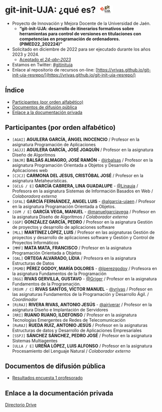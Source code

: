 # git-init-UJA: ¿qué es? <img src="https://github.com/git-init-uja/.github/blob/5559f3b07985f496b33256269d355a898fd7fe42/assets/img/git-init-uja-1280x640-transp.png" width="10%">
* Proyecto de Innovación y Mejora Docente de la Universidad de Jaén.
  * __“git-init-UJA: desarrollo de itinerarios formativos sobre herramientas para control de versiones en titulaciones con competencias en programación de ordenadores. (PIMED22_202224)”__
* Solicitado en diciembre de 2022 para ser ejecutado durante los años 2023 y 2024.
  * [Aceptado el *24-abr-2023*](https://github.com/git-init-uja/.github/blob/5559f3b07985f496b33256269d355a898fd7fe42/assets/files/ACEPTACION-GIT-INIT-UJA-REGAGE23e00025972794.pdf")
* Estamos en Twitter: [#gitinituja]
* Enlace al repositorio de recursos on-line: [https://vrivas.github.io/git-init-uja-resrepo/](https://vrivas.github.io/git-init-uja-resrepo/)

## Índice
- [Participantes (por orden alfabético)](#participantes-por-orden-alfabético)
- [Documentos de difusión pública](#documentos-de-difusi%C3%B3n-p%C3%BAblica)
- [Enlace a la documentación privada](#enlace-a-la-documentación-privada)

## Participantes (por orden alfabético)

  * ` [AGAI] `    **AGUILERA GARCÍA, ÁNGEL INOCENCIO** / Profesor en la asignatura Programación de Aplicaciones
  * ` [AGJJ] `    **AGUILERA GARCÍA, JOSÉ JOAQUÍN** / Profesor en la asignatura Diseño de Algoritmos
  * ` [BAJR] `    **BALSAS ALMAGRO, JOSÉ RAMÓN** - [@jrbalsas] / Profesor en la asignatura Programación Orientada a Objetos y Desarrollo de Aplicaciones web
  * ` [CJCJ] `     **CARMONA DEL JESUS, CRISTÓBAL JOSÉ** / Profesor en la asignatura Metaheurísticas.
  * ` [GCLG / E] `   **GARCÍA CABRERA, LINA GUADALUPE** - [@Linauja] / Profesora en la asignatura Sistemas de Información Basados en Web / _Colaboradora externa_
  * ` [GFAL] `    **GARCÍA FERNÁNDEZ, ANGEL LUIS** - [@algarcia-ujaen] /  Profesor en la asignatura Programación Orientada a Objetos.
  * ` [GVM / E] ` **GARCÍA VEGA, MANUEL** - [@manuelgarciavega] / Profesor en la asignatura Diseño de Algoritmos / _Colaborador externo_
  * ` [GGP] `     **GONZÁLEZ GARCÍA, PEDRO** / Profesor en la asignatura Gestión de proyectos y desarrollo de aplicaciones software
  * ` [MLL] `     **MARTÍNEZ LÓPEZ, LUIS** / Profesor en las asignaturas Gestión de proyectos y desarrollo de aplicaciones software y Gestión y Control de Proyectos Informáticos
  * ` [MMF] `   **MATA MATA, FRANCISCO** / Profesor en la asignatura Programación Orientada a Objetos
  * ` [OAL] `     **ORTEGA ALVARADO, LIDIA** / Profesora en la asignatura Estructuras de Datos
  * ` [PGMD] ` **PÉREZ GODOY, MARÍA DOLORES** - [@lperezgodoy]  / Profesora en la asignatura Fundamentos de la Programación
  * ` [RGG] `    **RIVAS GERVILLA, GUSTAVO** - [@Griger] / Profesor en la asignatura Fundamentos de la Programación.
  * ` [RSVM / C] `  **RIVAS SANTOS, VÍCTOR MANUEL** - [@vrivas] / Profesor en las asignaturas Fundamentos de la Programación y Desarrollo Ágil. / _Coordinador_
  * ` [RiRAJ] `   **RIVERA RIVAS, ANTONIO JESÚS** - [@ajriverar] / Profesor en la asignatura Diseño e Implantación de Servidores
  * ` [RRI] `      **RUANO RUANO, ILDEFONSO** / Profesor en la asignatura Tecnologías Emergentes de Redes de Telecomunicación
  * ` [RuRAJ] `    **RUEDA RUIZ, ANTONIO JESÚS** / Profesor en la asignaturas Estructuras de datos y Desarrollo de Aplicaciones Empresariales
  * ` [SSPJ] `     **SÁNCHEZ SÁNCHEZ, PEDRO JOSÉ** / Profesor en la asignatura Sistemas Multiagentes
  * ` [ULLA / E] `   **UREÑA LÓPEZ, LUIS ALFONSO** / Profesor en la asignatura Procesamiento del Lenguaje Natural / _Colaborador externo_

## Documentos de difusión pública
* [Resultados encuesta 1 profesorado]


## Enlace a la documentación privada
[Directorio Drive]


<!-- Enlaces -->
[Directorio Drive]:https://drive.google.com/drive/folders/1BcbGfEnmX1BDdKohOmnzqn8ZdouvypE5?usp=share_link
[Resultados encuesta 1 profesorado]:https://docs.google.com/document/d/1JYhXaQtF1SjRysHychcGyhxyfdie3gtpNta7vQbPPI4/edit?usp=drive_link
[@jrbalsas]:https://github.com/jrbalsas
[@algarcia-ujaen]:https://github.com/algarcia-ujaen
[@Griger]:https://github.com/Griger
[@vrivas]:https://github.com/vrivas
[@ajriverar]:https://github.com/ajriverar
[@Linauja]:https://github.com/Linauja
[@manuelgarciavega]:https://github.com/manuelgarciavega
[@lperezgodoy]:https://github.com/lperezgodoy


[#gitinituja]:https://twitter.com/hashtag/gitinituja?src=hashtag_click

